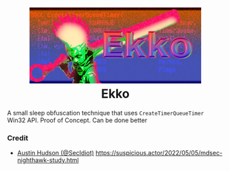 <h1 align="center">
<br>
<img src="ekko_logo.png">
<br>
Ekko
</h1>

A small sleep obfuscation technique that uses `CreateTimerQueueTimer` Win32 API.
Proof of Concept. Can be done better

### Credit
- [Austin Hudson (@SecIdiot)](https://twitter.com/ilove2pwn_) https://suspicious.actor/2022/05/05/mdsec-nighthawk-study.html

